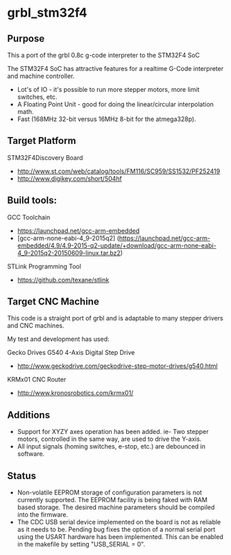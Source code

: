 # grbl_stm32f4

## Purpose

This a port of the grbl 0.8c g-code interpreter to the STM32F4 SoC

The STM32F4 SoC has attractive features for a realtime G-Code interpreter and machine controller.

* Lot's of IO - it's possible to run more stepper motors, more limit switches, etc.
* A Floating Point Unit - good for doing the linear/circular interpolation math.
* Fast (168MHz 32-bit versus 16MHz 8-bit for the atmega328p).

## Target Platform

STM32F4Discovery Board
* http://www.st.com/web/catalog/tools/FM116/SC959/SS1532/PF252419
* http://www.digikey.com/short/504hf

## Build tools:

GCC Toolchain
* https://launchpad.net/gcc-arm-embedded
* [gcc-arm-none-eabi-4_9-2015q2] (https://launchpad.net/gcc-arm-embedded/4.9/4.9-2015-q2-update/+download/gcc-arm-none-eabi-4_9-2015q2-20150609-linux.tar.bz2)

STLink Programming Tool
* https://github.com/texane/stlink

## Target CNC Machine
This code is a straight port of grbl and is adaptable to many stepper drivers and CNC machines.

My test and development has used:

Gecko Drives G540 4-Axis Digital Step Drive
* http://www.geckodrive.com/geckodrive-step-motor-drives/g540.html

KRMx01 CNC Router 
* http://www.kronosrobotics.com/krmx01/

## Additions

* Support for XYZY axes operation has been added. ie- Two stepper motors, controlled in the same way, are used to drive the Y-axis.
* All input signals (homing switches, e-stop, etc.) are debounced in software.

## Status

* Non-volatile EEPROM storage of configuration parameters is not currently supported. The EEPROM facility is being faked with RAM based storage. The desired machine parameters should be compiled into the firmware.
* The CDC USB serial device implemented on the board is not as reliable as it needs to be. Pending bug fixes the option of a normal serial port using the USART hardware has been implemented. This can be enabled in the makefile by setting "USB_SERIAL = 0".
